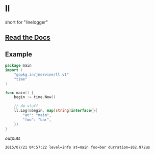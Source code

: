 # ll

short for "linelogger"

## [Read the Docs](https://godoc.org/github.com/jmervine/ll)

## Example

```go
package main
import (
    "gopkg.in/jmervine/ll.v1"
    "time"
)

func main() {
    begin := time.Now()

    // do stuff
    ll.Log(&begin, map[string]interface{}{
        "at": "main",
        "foo": "bar",
    })
}
```

*outputs*

```
2015/07/21 04:57:22 level=info at=main foo=bar durration=102.972us
```

